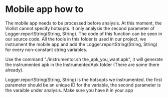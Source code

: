 # Mobile app how to
The mobile app needs to be processed before analysis. At this moment, the Violist cannot specify hotsopts. It only analysis the second parameter of Logger.reportString(String, String). The code of this function can be seen in our source code. All the tools in this folder is used in our project, we instrument the mobile app and add the Logger.reportString(String, String) for every non-constant string variables. 


Use the command "./instrumentor.sh the_apk_you_want.apk", it will generate the instrumented apk in the InstrumentedApk folder (There are some there already). 


Logger.reportString(String, String) is the hotsopts we instrumented. the first parameter should be an unique ID for the variable, the second parameter is the varaible under analysis. Make sure you have it in your app

